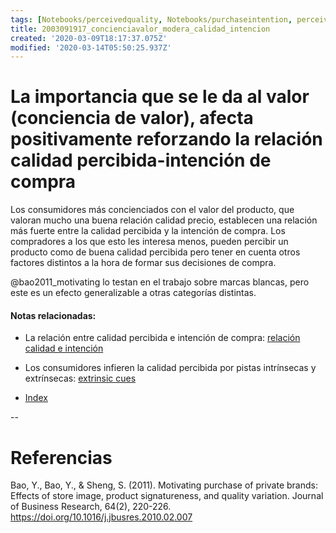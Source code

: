 ```yaml
---
tags: [Notebooks/perceivedquality, Notebooks/purchaseintention, perceivedquality, purchaseintention, valueconciusness]
title: 2003091917_concienciavalor_modera_calidad_intencion
created: '2020-03-09T18:17:37.075Z'
modified: '2020-03-14T05:50:25.937Z'
---
```


# La importancia que se le da al valor (conciencia de valor), afecta positivamente reforzando la relación calidad percibida-intención de compra

Los consumidores más concienciados con el valor del producto, que valoran mucho una buena relación calidad precio, establecen una relación más fuerte entre la calidad percibida y la intención de compra. Los compradores a los que esto les interesa menos, pueden percibir un producto como de buena calidad percibida pero tener en cuenta otros factores distintos a la hora de formar sus decisiones de compra.


@bao2011_motivating lo testan en el trabajo sobre marcas blancas, pero este es un efecto generalizable a otras categorías distintas.


#### Notas relacionadas: 

- La relación entre calidad percibida e intención de compra: [relación calidad e intención](2003090859_calidad_percibida_intencion_compra.md)

- Los consumidores infieren la calidad percibida por pistas intrínsecas y extrínsecas: [extrinsic cues](2003090922_extrinsicues_calidadpercibida_marcablanca.md)


- [Index](_2003101705_index.md)

--
# Referencias

Bao, Y., Bao, Y., & Sheng, S. (2011). Motivating purchase of private brands: Effects of store image, product signatureness, and quality variation. Journal of Business Research, 64(2), 220-226. https://doi.org/10.1016/j.jbusres.2010.02.007

